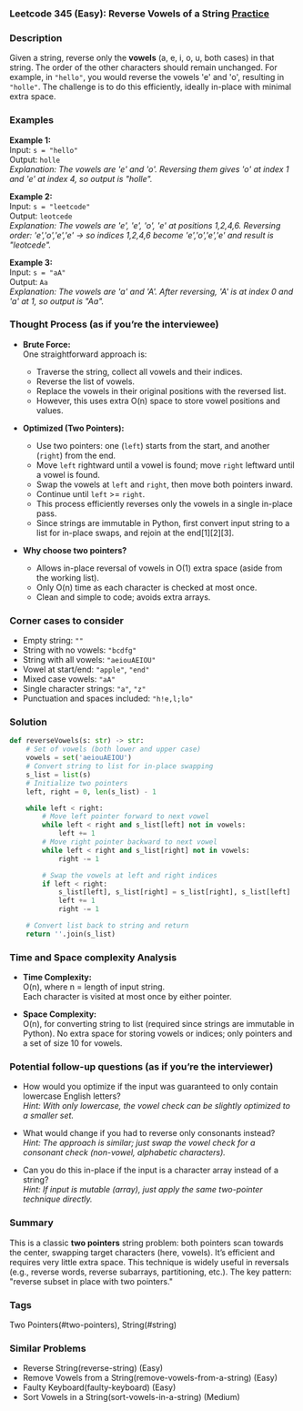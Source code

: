 ### Leetcode 345 (Easy): Reverse Vowels of a String [Practice](https://leetcode.com/problems/reverse-vowels-of-a-string)

### Description  
Given a string, reverse only the **vowels** (a, e, i, o, u, both cases) in that string. The order of the other characters should remain unchanged. For example, in `"hello"`, you would reverse the vowels 'e' and 'o', resulting in `"holle"`. The challenge is to do this efficiently, ideally in-place with minimal extra space.

### Examples  

**Example 1:**  
Input: `s = "hello"`  
Output: `holle`  
*Explanation: The vowels are 'e' and 'o'. Reversing them gives 'o' at index 1 and 'e' at index 4, so output is "holle".*

**Example 2:**  
Input: `s = "leetcode"`  
Output: `leotcede`  
*Explanation: The vowels are 'e', 'e', 'o', 'e' at positions 1,2,4,6. Reversing order: 'e','o','e','e' → so indices 1,2,4,6 become 'e','o','e','e' and result is "leotcede".*

**Example 3:**  
Input: `s = "aA"`  
Output: `Aa`  
*Explanation: The vowels are 'a' and 'A'. After reversing, 'A' is at index 0 and 'a' at 1, so output is "Aa".*

### Thought Process (as if you’re the interviewee)  
- **Brute Force:**  
  One straightforward approach is:
  - Traverse the string, collect all vowels and their indices.
  - Reverse the list of vowels.
  - Replace the vowels in their original positions with the reversed list.
  - However, this uses extra O(n) space to store vowel positions and values.
  
- **Optimized (Two Pointers):**  
  - Use two pointers: one (`left`) starts from the start, and another (`right`) from the end.
  - Move `left` rightward until a vowel is found; move `right` leftward until a vowel is found.
  - Swap the vowels at `left` and `right`, then move both pointers inward.
  - Continue until `left` >= `right`.
  - This process efficiently reverses only the vowels in a single in-place pass.
  - Since strings are immutable in Python, first convert input string to a list for in-place swaps, and rejoin at the end[1][2][3].
  
- **Why choose two pointers?**  
  - Allows in-place reversal of vowels in O(1) extra space (aside from the working list).
  - Only O(n) time as each character is checked at most once.
  - Clean and simple to code; avoids extra arrays.

### Corner cases to consider  
- Empty string: `""`
- String with no vowels: `"bcdfg"`
- String with all vowels: `"aeiouAEIOU"`
- Vowel at start/end: `"apple"`, `"end"`
- Mixed case vowels: `"aA"`
- Single character strings: `"a"`, `"z"`
- Punctuation and spaces included: `"h!e,l;lo"`

### Solution

```python
def reverseVowels(s: str) -> str:
    # Set of vowels (both lower and upper case)
    vowels = set('aeiouAEIOU')
    # Convert string to list for in-place swapping
    s_list = list(s)
    # Initialize two pointers
    left, right = 0, len(s_list) - 1

    while left < right:
        # Move left pointer forward to next vowel
        while left < right and s_list[left] not in vowels:
            left += 1
        # Move right pointer backward to next vowel
        while left < right and s_list[right] not in vowels:
            right -= 1

        # Swap the vowels at left and right indices
        if left < right:
            s_list[left], s_list[right] = s_list[right], s_list[left]
            left += 1
            right -= 1

    # Convert list back to string and return
    return ''.join(s_list)
```

### Time and Space complexity Analysis  

- **Time Complexity:**  
  O(n), where n = length of input string.  
  Each character is visited at most once by either pointer.

- **Space Complexity:**  
  O(n), for converting string to list (required since strings are immutable in Python). No extra space for storing vowels or indices; only pointers and a set of size 10 for vowels.

### Potential follow-up questions (as if you’re the interviewer)  

- How would you optimize if the input was guaranteed to only contain lowercase English letters?  
  *Hint: With only lowercase, the vowel check can be slightly optimized to a smaller set.*

- What would change if you had to reverse only consonants instead?  
  *Hint: The approach is similar; just swap the vowel check for a consonant check (non-vowel, alphabetic characters).*

- Can you do this in-place if the input is a character array instead of a string?  
  *Hint: If input is mutable (array), just apply the same two-pointer technique directly.*

### Summary
This is a classic **two pointers** string problem: both pointers scan towards the center, swapping target characters (here, vowels). It’s efficient and requires very little extra space. This technique is widely useful in reversals (e.g., reverse words, reverse subarrays, partitioning, etc.). The key pattern: "reverse subset in place with two pointers."

### Tags
Two Pointers(#two-pointers), String(#string)

### Similar Problems
- Reverse String(reverse-string) (Easy)
- Remove Vowels from a String(remove-vowels-from-a-string) (Easy)
- Faulty Keyboard(faulty-keyboard) (Easy)
- Sort Vowels in a String(sort-vowels-in-a-string) (Medium)